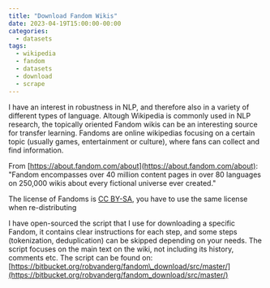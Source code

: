 ```yaml
---
title: "Download Fandom Wikis"
date: 2023-04-19T15:00:00-00:00
categories:
  - datasets
tags:
  - wikipedia
  - fandom
  - datasets
  - download
  - scrape
---
```


I have an interest in robustness in NLP, and therefore also in a variety of different types of language. Altough Wikipedia is commonly used in NLP research, the topically oriented Fandom wikis can be an interesting source for transfer learning. Fandoms are online wikipedias focusing on a certain topic (usually games, entertainment or culture), where fans can collect and find information.

From [https://about.fandom.com/about](https://about.fandom.com/about): "Fandom encompasses over 40 million content pages in over 80 languages on 250,000 wikis about every fictional universe ever created."

The license of Fandoms is [CC BY-SA](https://creativecommons.org/licenses/by-sa/3.0/), you have to use the same license when re-distributing

I have open-sourced the script that I use for downloading a specific Fandom, it contains clear instructions for each step, and some steps (tokenization, deduplication) can be skipped depending on your needs. The script focuses on the main text on the wiki, not including its history, comments etc. The script can be found on: [https://bitbucket.org/robvanderg/fandom\_download/src/master/](https://bitbucket.org/robvanderg/fandom_download/src/master/)

